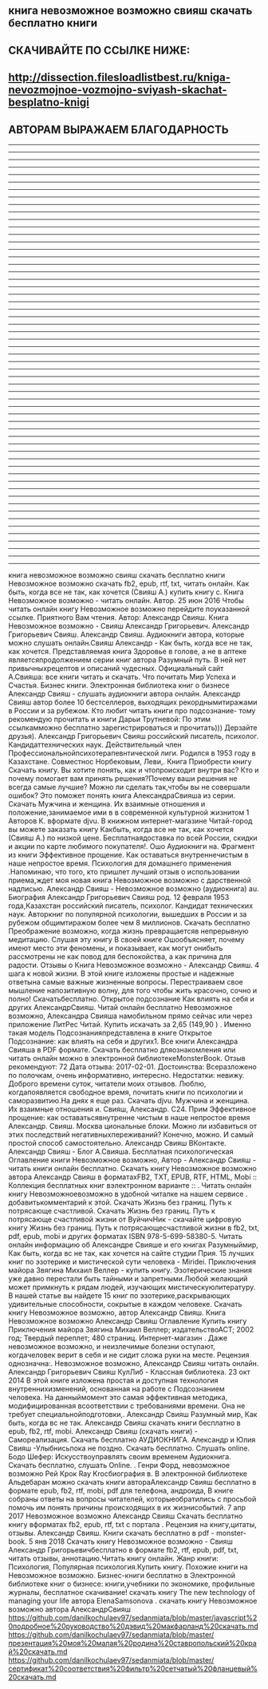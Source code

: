 книга невозможное возможно свияш скачать бесплатно книги
--------------------------------------------------
СКАЧИВАЙТЕ ПО ССЫЛКЕ НИЖЕ:
--------------------------------------------------
http://dissection.filesloadlistbest.ru/kniga-nevozmojnoe-vozmojno-sviyash-skachat-besplatno-knigi
--------------------------------------------------
АВТОРАМ ВЫРАЖАЕМ БЛАГОДАРНОСТЬ
--------------------------------------------------
--------------------------------------------------
--------------------------------------------------
--------------------------------------------------
--------------------------------------------------
--------------------------------------------------
--------------------------------------------------
--------------------------------------------------
--------------------------------------------------
--------------------------------------------------
--------------------------------------------------
--------------------------------------------------
--------------------------------------------------
--------------------------------------------------
--------------------------------------------------
--------------------------------------------------
--------------------------------------------------
--------------------------------------------------
--------------------------------------------------
--------------------------------------------------
--------------------------------------------------
--------------------------------------------------
--------------------------------------------------
--------------------------------------------------
--------------------------------------------------
--------------------------------------------------
--------------------------------------------------
--------------------------------------------------
--------------------------------------------------
--------------------------------------------------
--------------------------------------------------
--------------------------------------------------
--------------------------------------------------
--------------------------------------------------
--------------------------------------------------
--------------------------------------------------
--------------------------------------------------
--------------------------------------------------
--------------------------------------------------
--------------------------------------------------
--------------------------------------------------
--------------------------------------------------
--------------------------------------------------
--------------------------------------------------
--------------------------------------------------
--------------------------------------------------
--------------------------------------------------
--------------------------------------------------
--------------------------------------------------
--------------------------------------------------
--------------------------------------------------
--------------------------------------------------
--------------------------------------------------
--------------------------------------------------
--------------------------------------------------
--------------------------------------------------
--------------------------------------------------
--------------------------------------------------
книга невозможное возможно свияш скачать бесплатно книги Невозможное возможно скачать fb2, epub, rtf, txt, читать онлайн. Как быть, когда все не так, как хочется (Свияш А.)  купить книгу с. Книга Невозможное возможно - читать онлайн. Автор. 25 июн 2016  Чтобы читать онлайн книгу  Невозможное возможно  перейдите поуказанной ссылке. Приятного Вам чтения. Автор: Александр Свияш. Книга Невозможное возможно - Свияш Александр Григорьевич. Александр Григорьевич Свияш. Александр Свияш. Аудиокниги автора, которые можно слушать онлайн.Свияш Александр - Как быть, когда все не так, как хочется. Представляемая книга Здоровье в голове, а не в аптеке являетсяпродолжением серии книг автора Разумный путь. В ней нет привычныхрецептов и описаний чудесных. Официальный сайт А.Свияша: все книги читать и скачать. Что почитать  Мир Успеха и Счастья. Бизнес книги. Электронная библиотека книг о бизнесе
Александр Свияш - слушать аудиокниги автора онлайн. Александр Свияш  автор более 10 бестселлеров, выходящих рекорднымитиражами в России и за рубежом.  Кто любит читать книги про подсознание- тому рекомендую прочитать и книги Дарьи Трутневой:  По этим ссылкамможно бесплатно зарегистрироваться и прочитать))) Дерзайте друзья). Александр Григорьевич Свияш  российский писатель, психолог. Кандидаттехнических наук. Действительный член Профессиональнойпсихотерапевнтической лиги. Родился в 1953 году в Казахстане. Совместнос Норбековым, Леви,. Книга Приобрести книгу Скачать книгу. Вы хотите понять, как и чтопроисходит внутри вас? Кто и почему помогает вам принять решения?Почему ваши решения не всегда самые лучшие? Можно ли сделать так,чтобы вы не совершали ошибок? Это поможет понять книга АлександраСвияша из серии. Скачать Мужчина и женщина. Их взаимные отношения и положение,занимаемое ими в в современной культурной жизнитом 1 Авторов К. вформате djvu. В книжном интернет-магазине Читай-город вы можете заказать книгу Какбыть, когда все не так, как хочется (Свияш А.) по низкой цене. Бесплатнаядоставка по всей России, скидки и акции по карте любимого покупателя!. Ошо  Аудиокниги на. Фрагмент из книги  Эффективное прощение. Как оставаться внутреннечистым в наше непростое время. Психология для домашнего применения .Напоминаю, что того, кто пришлет лучший отзыв о использовании приема,ждет моя новая книга Невозможное возможно с дарственной надписью. Александр Свияш - Невозможное возможно (аудиокнига)  au. Биография Александр Григорьевич Свияш род. 12 февраля 1953 года,Казахстан российский писатель, психолог. Кандидат технических наук. Авторкниг по популярной психологии, вышедших в России и за рубежом общимтиражом более чем 8 миллионов.
Скачать бесплатно  Преображение возможно, когда жизнь превращаетсяв непрерывную медитацию. Слушая эту книгу  В своей книге Ошообъясняет, почему имеют место эти феномены, и показывает, как могут онибыть рассмотрены не как повод для беспокойства, а как причина для радости. Отзывы о Книга Невозможное возможно - Александр Свияш. 4 шага к новой жизни. В этой книге изложены простые и надежные ответына самые важные жизненные вопросы. Перестраиваем свое мышление напозитивную волну, для того чтобы жить красочно, сочно и полно! Скачатьбесплатно. Открытое подсознание Как влиять на себя и других АлександрСвияш. Читай онлайн бесплатно Невозможное возможно, Александра Свияша намобильном прямо сейчас или через приложение ЛитРес Читай.  Купить искачать за 2,65 (149,90 ) . Именно такая модель Подсознанияпредставлена в книге Открытое Подсознание: как влиять на себя и других1. Все книги Александра Свияша в PDF формате. Скачать бесплатно дляознакомления или читать онлайн можно в электронной библиотекеMonsterBook. Отзыв рекомендуют: 72 Дата отзыва: 2017-02-01. Достоинства: Всеразложено по полочкам, очень информативно, интересно. Недостатки: невижу. Доброго времени суток, читатели моих отзывов. Люблю, когдапоявляется свободное время, почитать книги по психологии и саморазвитию.На днях я еще раз. Скачать djvu. Мужчина и женщина. Их взаимные отношения и. Свияш, Александр. С24. Прим Эффективное прощение: как оставатьсявнутренне чистым в наше непростое время  Александр. Свияш.  Москва циональные блоки. Можно ли избавиться от этих последствий негативныхпереживаний? Конечно, можно. И самый простой способ  самостоятельно. Александр Свияш  ВКонтакте. Александр Свияш - Блог А.Свияша. Бесплатная психологическая
Оглавление книги Невозможное возможно, Автор - Александр Свияш  - читать книги онлайн бесплатно. Скачать книгу Невозможное возможно автора Александр Свияш в форматахFB2, TXT, EPUB, RTF, HTML, Mobi :: Коллекция бесплатных книг вэлектронном варианте :: .  Читать онлайн книгу Невозможноевозможно в удобной читалке на нашем сервисе . добавитькомментарий к этой. Скачать Жизнь без границ. Путь к потрясающе счастливой. Скачать Жизнь без границ. Путь к потрясающе счастливой жизни от ВуйчичНик - скачайте цифровую книгу Жизнь без границ. Путь к потрясающесчастливой жизни в fb2, txt, pdf, epub, mobi и других форматах  ISBN 978-5-699-58380-5. Читать онлайн информацию об Александре Свияше и его книгах Разумныймир, Как быть, когда вс не так, как хочется на сайте студии Прия. 15 лучших книг по эзотерике и мистической сути человека - Miridei. Приключения майора Звягина Михаил Веллер - купить книгу. Эзотерические знания уже давно перестали быть тайными и запретными.Любой желающий может примкнуть к рядам людей, изучающих мистическуюлитературу. В нашей статье вы найдете 15 книг по эзотерике,раскрывающих удивительные способности, сокрытые в каждом человеке. Скачать книгу Невозможное возможно, автор Александр Свияш. Книга Невозможное возможно  Александр Свияш  Оглавление
Купить книгу Приключения майора Звягина Михаил Веллер; издательствоАСТ; 2002 год; Твердый переплет; 480 страниц. Интернет-магазин . Даже невозможное возможно, и неизлечимые болезни оступают, когдачеловек верит в себя и не сидит сложа руки на месте. Рецензия однозначна:. Невозможное возможно, Александр Свияш  читать онлайн. Александр Григорьевич Свияш  КулЛиб - Классная библиотека. 23 окт 2014  В этой книге изложена простая и доступная технология внутреннихизменений, основанная на работе с Подсознанием человека. На данныймомент это самая эффективная методика, модифицированная всоответствии с требованиями времени. Она не требует специальнойподготовки,. Александр Свияш Разумный мир, Как быть, когда вс не так. Александр Свияш  скачать книги бесплатно в epub, fb2, rtf, mobi. Александр Свияш (скачать книги) - Самореализация. Скачать бесплатно  АУДИОКНИГА. Александр и Юлия Свияш -Улыбнисьпока не поздно. Скачать бесплатно. Слушать online. Бодо Шефер: Искусствоуправлять своим временем  Аудиокнига. Скачать бесплатно, слушать Online. . Генри Форд, невозможное возможно Рей Крок  Ray Krocбиография в. В электронной библиотеке Альдебаран можно скачать книги автораАлександр Свияш бесплатно в формате epub, fb2, rtf, mobi, pdf для телефона, андроида,  В книге собраны ответы на вопросы читателей, которыеобратились с просьбой помочь им понять причины происходящих в их жизнисобытий. 7 апр 2017  Невозможное возможно Александр Свияш  Скачать бесплатно книгу вформатах fb2, epub, rtf, txt с портала . Рецензия на книгу,цитаты, отзывы.
Александр Свияш. Книги скачать бесплатно в pdf  - monster-book. 5 янв 2018  Скачать книгу Невозможное возможно - Свияш Александр Григорьевичбесплатно в формате fb2, rtf, epub, pdf, txt, читать отзывы, аннотацию.Читать книгу онлайн. Жанр книги: Психология, Популярная психология.Купить книгу. Похожие книги на Невозможное возможно. Бизнес-книги бесплатно в Электронной библиотеке книг о бизнесе: книги,учебники по экономике, профильные журналы, бесплатное скачивание! скачать книгу The new technology of managing your life автора ElenaSamsonova . скачать книгу Невозможное возможно автора АлександрСвияш
https://github.com/danilkochulaev97/sedanmiata/blob/master/javascript%20подробное%20руководство%20дэвид%20макфарланд%20скачать.md
https://github.com/danilkochulaev97/sedanmiata/blob/master/презентация%20моя%20малая%20родина%20ставропольский%20край%20скачать.md
https://github.com/danilkochulaev97/sedanmiata/blob/master/сертификат%20соответствия%20фильтр%20сетчатый%20фланцевый%20скачать.md